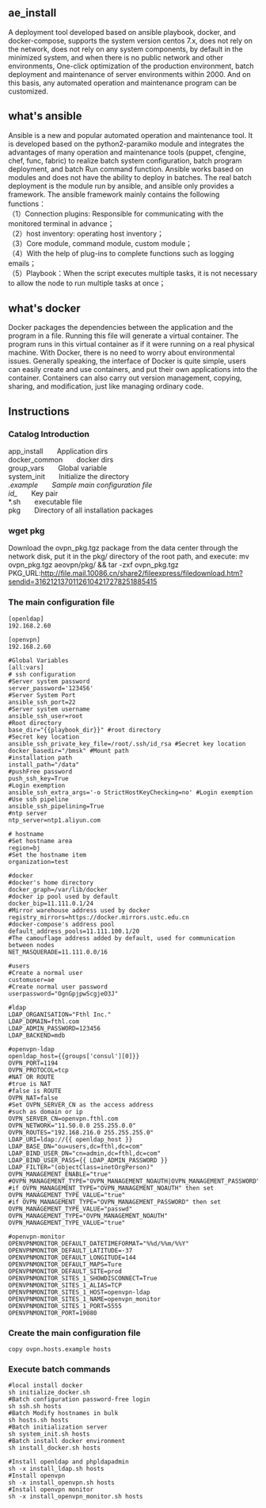 ## ae_install
A deployment tool developed based on ansible playbook, docker, and docker-compose, supports the system version centos 7.x, does not rely on the network, does not rely on any system components, by default in the minimized system, and when there is no public network and other environments, One-click optimization of the production environment, batch deployment and maintenance of server environments within 2000. And on this basis, any automated operation and maintenance program can be customized.

## what's ansible
Ansible is a new and popular automated operation and maintenance tool. It is developed based on the python2-paramiko module and integrates the advantages of many operation and maintenance tools (puppet, cfengine, chef, func, fabric) to realize batch system configuration, batch program deployment, and batch Run command function.
Ansible works based on modules and does not have the ability to deploy in batches. The real batch deployment is the module run by ansible, and ansible only provides a framework. The ansible framework mainly contains the following functions：<br/>
（1）Connection plugins: Responsible for communicating with the monitored terminal in advance；<br/>
（2）host inventory: operating host inventory；<br/>
（3）Core module, command module, custom module；<br/>
（4）With the help of plug-ins to complete functions such as logging emails；<br/>
（5）Playbook：When the script executes multiple tasks, it is not necessary to allow the node to run multiple tasks at once；<br/>

## what's docker
Docker packages the dependencies between the application and the program in a file. Running this file will generate a virtual container. The program runs in this virtual container as if it were running on a real physical machine. With Docker, there is no need to worry about environmental issues.
Generally speaking, the interface of Docker is quite simple, users can easily create and use containers, and put their own applications into the container. Containers can also carry out version management, copying, sharing, and modification, just like managing ordinary code.

## Instructions
### Catalog Introduction
app_install&emsp;&emsp;Application dirs<br/>
docker_common&emsp;&emsp;docker dirs<br/>
group_vars&emsp;&emsp;Global variable<br/>
system_init&emsp;&emsp;Initialize the directory<br/>
*.example&emsp;&emsp;Sample main configuration file<br/>
id_*&emsp;&emsp;Key pair<br/>
*.sh&emsp;&emsp;executable file<br/>
pkg&emsp;&emsp;Directory of all installation packages<br/>

### wget pkg
Download the ovpn_pkg.tgz package from the data center through the network disk, put it in the pkg/ directory of the root path, and execute: mv ovpn_pkg.tgz aeovpn/pkg/ && tar -zxf ovpn_pkg.tgz
PKG_URL:http://file.mail.10086.cn/share2/fileexpress/filedownload.htm?sendid=31621213701126104217278251885415

### The main configuration file
```
[openldap]
192.168.2.60

[openvpn]
192.168.2.60

#Global Variables
[all:vars]
# ssh configuration
#Server system password
server_password='123456'
#Server System Port
ansible_ssh_port=22
#Server system username
ansible_ssh_user=root
#Root directory
base_dir="{{playbook_dir}}" #root directory
#Secret key location
ansible_ssh_private_key_file=/root/.ssh/id_rsa #Secret key location
docker_basedir="/bmsk" #Mount path
#installation path
install_path="/data"
#pushFree password
push_ssh_key=True
#Login exemption
ansible_ssh_extra_args='-o StrictHostKeyChecking=no' #Login exemption
#Use ssh pipeline
ansible_ssh_pipelining=True
#ntp server
ntp_server=ntp1.aliyun.com

# hostname
#Set hostname area
region=bj
#Set the hostname item
organization=test

#docker
#docker's home directory
docker_graph=/var/lib/docker
#docker ip pool used by default
docker_bip=11.111.0.1/24
#Mirror warehouse address used by docker
registry_mirrors=https://docker.mirrors.ustc.edu.cn
#docker-compose's address pool
default_address_pools=11.111.100.1/20
#The camouflage address added by default, used for communication between nodes
NET_MASQUERADE=11.111.0.0/16

#users
#Create a normal user
customuser=ae
#Create normal user password
userpassword="OgnGpjpwScgjeO3J"

#ldap
LDAP_ORGANISATION="Fthl Inc."
LDAP_DOMAIN=fthl.com
LDAP_ADMIN_PASSWORD=123456
LDAP_BACKEND=mdb

#openvpn-ldap
openldap_host={{groups['consul'][0]}}
OVPN_PORT=1194
OVPN_PROTOCOL=tcp
#NAT OR ROUTE
#true is NAT
#false is ROUTE
OVPN_NAT=false
#Set OVPN_SERVER_CN as the access address
#such as domain or ip
OVPN_SERVER_CN=openvpn.fthl.com
OVPN_NETWORK="11.50.0.0 255.255.0.0"
OVPN_ROUTES="192.168.216.0 255.255.255.0"
LDAP_URI=ldap://{{ openldap_host }}
LDAP_BASE_DN="ou=users,dc=fthl,dc=com"
LDAP_BIND_USER_DN="cn=admin,dc=fthl,dc=com"
LDAP_BIND_USER_PASS={{ LDAP_ADMIN_PASSWORD }}
LDAP_FILTER="(objectClass=inetOrgPerson)"
OVPN_MANAGEMENT_ENABLE="true"
#OVPN_MANAGEMENT_TYPE="OVPN_MANAGEMENT_NOAUTH|OVPN_MANAGEMENT_PASSWORD"
#if OVPN_MANAGEMENT_TYPE="OVPN_MANAGEMENT_NOAUTH" then set OVPN_MANAGEMENT_TYPE_VALUE="true"
#if OVPN_MANAGEMENT_TYPE="OVPN_MANAGEMENT_PASSWORD" then set OVPN_MANAGEMENT_TYPE_VALUE="passwd"
OVPN_MANAGEMENT_TYPE="OVPN_MANAGEMENT_NOAUTH"
OVPN_MANAGEMENT_TYPE_VALUE="true"

#openvpn-monitor
OPENVPNMONITOR_DEFAULT_DATETIMEFORMAT="%%d/%%m/%%Y"
OPENVPNMONITOR_DEFAULT_LATITUDE=-37
OPENVPNMONITOR_DEFAULT_LONGITUDE=144
OPENVPNMONITOR_DEFAULT_MAPS=Ture
OPENVPNMONITOR_DEFAULT_SITE=prod
OPENVPNMONITOR_SITES_1_SHOWDISCONNECT=True
OPENVPNMONITOR_SITES_1_ALIAS=TCP
OPENVPNMONITOR_SITES_1_HOST=openvpn-ldap
OPENVPNMONITOR_SITES_1_NAME=openvpn_monitor
OPENVPNMONITOR_SITES_1_PORT=5555
OPENVPNMONITOR_PORT=19080
```

### Create the main configuration file
```
copy ovpn.hosts.example hosts
```

### Execute batch commands
```
#local install docker
sh initialize_docker.sh
#Batch configuration password-free login
sh ssh.sh hosts
#Batch Modify hostnames in bulk
sh hosts.sh hosts
#Batch initialization server
sh system_init.sh hosts
#Batch install docker environment
sh install_docker.sh hosts
```

```
#Install openldap and phpldapadmin
sh -x install_ldap.sh hosts
#Install openvpn
sh -x install_openvpn.sh hosts
#Install openvpn monitor
sh -x install_openvpn_monitor.sh hosts
```